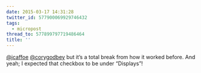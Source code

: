 ```yaml
---
date: 2015-03-17 14:31:28
twitter_id: 577900069929746432
tags:
  - micropost
thread_to: 577899797719486464
title: ''
---
```


[@jcaffoe](https://twitter.com/jcaffoe) [@corygodbey](https://twitter.com/corygodbey) but it’s a total break from how it worked before. And yeah; I expected that checkbox to be under “Displays”!
